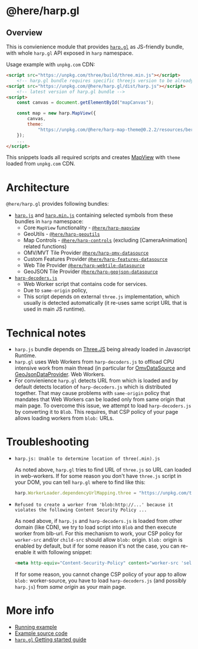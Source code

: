 # @here/harp.gl

## Overview

This is convienience module that provides [`harp.gl`](http://harp.gl.s3-website-us-east-1.amazonaws.com/docs/master/doc/) as
JS-friendly bundle, with whole `harp.gl` API exposed in `harp` namespace.

Usage example with `unpkg.com` CDN:
```html
<script src="https://unpkg.com/three/build/three.min.js"></script>
    <!-- harp.gl bundle requires specific threejs version to be already loaded in runtime -->
<script src="https://unpkg.com/@here/harp.gl/dist/harp.js"></script>
    <!-- latest version of harp.gl bundle -->
<script>
    const canvas = document.getElementById("mapCanvas");

    const map = new harp.MapView({
        canvas,
        theme:
            "https://unpkg.com/@here/harp-map-theme@0.2.2/resources/berlin_tilezen_base.json"
    });
    ...
</script>
```

This snippets loads all required scripts and creates [MapView](http://harp.gl.s3-website-us-east-1.amazonaws.com/docs/master/doc/classes/harp_mapview.mapview.html)
with `theme` loaded from `unpkg.com` CDN.

# Architecture

`@here/harp.gl` provides following bundles:
 * [`harp.js`](https://unpkg.com/@here/harp.gl/dist/harp.js) and [`harp.min.js`](https://unpkg.com/@here/harp.gl/dist/harp.min.js) containing selected symbols from these
   bundles in `harp` namespace:
     * Core `MapView` functionality - [`@here/harp-mapview`](http://harp.gl.s3-website-us-east-1.amazonaws.com/docs/master/doc/modules/harp_mapview.html)
     * GeoUtils - [`@here/harp-geoutils`](http://harp.gl.s3-website-us-east-1.amazonaws.com/docs/master/doc/modules/harp_geoutils.html)
     * Map Controls - [`@here/harp-controls`](http://harp.gl.s3-website-us-east-1.amazonaws.com/docs/master/doc/modules/harp_map_controls.html) (excluding [CameraAnimation] related functions)
     * OMV/MVT Tile Provider [`@here/harp-omv-datasource`](http://harp.gl.s3-website-us-east-1.amazonaws.com/docs/master/doc/modules/harp_omv_datasource.html)
     * Custom Features Provider [`@here/harp-features-datasource`](http://harp.gl.s3-website-us-east-1.amazonaws.com/docs/master/doc/classes/harp_features_datasource.featuresdatasource.html)
     * Web Tile Provider [`@here/harp-webtile-datasource`](http://harp.gl.s3-website-us-east-1.amazonaws.com/docs/master/doc/modules/harp_webtile_datasource.html)
     * GeoJSON Tile Provider [`@here/harp-geojson-datasource`](http://harp.gl.s3-website-us-east-1.amazonaws.com/docs/master/doc/modules/harp_geojson_datasource.html)
* [`harp-decoders.js`](https://unpkg.com/@here/harp.gl/dist/harp-decoders.js)
    * Web Worker script that contains code for services.
    * Due to `same-origin` policy,
    * This script depends on external `three.js` implementation, which usually is detected
      automatically (it re-uses same script URL that is used in main JS runtime).

# Technical notes

* `harp.js` bundle depends on [Three.JS](https://threejs.org/) being already loaded in Javascript
  Runtime.
* `harp.gl` uses Web Workers from `harp-decoders.js` to offload CPU intensive work from main thread
  (in particular for
  [OmvDataSource](http://harp.gl.s3-website-us-east-1.amazonaws.com/docs/master/doc/classes/_here_harp_omv_datasource.omvdatasource.html) and
  [GeoJsonDataProvider](http://harp.gl.s3-website-us-east-1.amazonaws.com/docs/master/doc/classes/_here_harp_geojson_datasource.geojsondataprovider.html).
    Web Workers.
* For convienience `harp.gl` detects URL from which is loaded and by default detects location of
  `harp-decoders.js` which is distributed together. That may cause problems with `same-origin`
  policy that mandates that Web Workers can be loaded only from same origin that main page.
  To overcome this issue, we attempt to load `harp-decoders.js` by converting it to `Blob`. This
  requires, that CSP policy of your page allows loading workers from `blob:` URLs.

# Troubleshooting

 * `harp.js: Unable to determine location of three(.min).js`

    As noted above, `harp.gl` tries to find URL of `three.js` so URL can loaded in web-workers.
    If for some reason you don't have `three.js` script in your DOM, you can tell `harp.gl` where
    to find like this:
    ```javascript
    harp.WorkerLoader.dependencyUrlMapping.three = "https://unpkg.com/three/build/three.min.js"
    ```
 * `Refused to create a worker from 'blob:http://...' because it violates the following Content
    Security Policy ...`

    As noed above, if `harp.js` and `harp-decoders.js` is loaded from other domain (like CDN), we try
    to load script into `Blob` and then execute worker from blb-url. For this mechanism to work, your
    CSP policy for `worker-src` and/or `child-src` should allow `blob:` origin. `blob:` origin is
    enabled by default, but if for some reason it's not the case, you can re-enable it with
    following snippet:

    ```html
    <meta http-equiv="Content-Security-Policy" content="worker-src 'self' blob:">
    ```

    If for some reason, you cannot change CSP policy of your app to allow `blob:` worker-source, you
    have to load `harp-decoders.js` (and possibly `harp.js`) from _same origin_ as your main page.

# More info
* [Running example](http://harp.gl.s3-website-us-east-1.amazonaws.com/docs/master/examples/#hello_js-bundle.html)
* [Example source code](https://github.com/heremaps/harp.gl/blob/master/%40here/harp-examples/src/hello_js-bundle.html)
* [`harp.gl` Getting started guide](https://github.com/heremaps/harp.gl/blob/master/docs/GettingStartedGuide.md)



